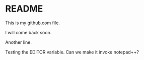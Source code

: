README
======

This is my github.com file.

I will come back soon.

Another line.

Testing the EDITOR variable. Can we make it invoke notepad++?

